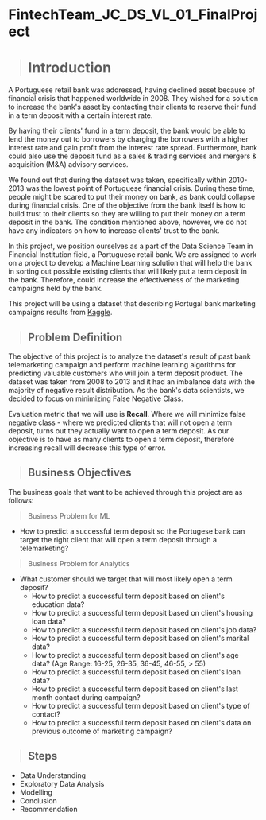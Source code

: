 # FintechTeam_JC_DS_VL_01_FinalProject

> # __Introduction__

A Portuguese retail bank was addressed, having declined asset because of financial crisis that happened worldwide in 2008. They wished for a solution to increase the bank's asset by contacting their clients to reserve their fund in a term deposit with a certain interest rate. 

By having their clients' fund in a term deposit, the bank would be able to  lend the money out to borrowers by charging the borrowers with a higher interest rate and gain profit from the interest rate spread. Furthermore, bank could also use the deposit fund as a sales & trading services and mergers & acquisition (M&A) advisory services.

We found out that during the dataset was taken, specifically within 2010-2013 was the lowest point of Portuguese financial crisis. During these time, people might be scared to put their money on bank, as bank could collapse during financial crisis. One of the objective from the bank itself is how to build trust to their clients so they are willing to put their money on a term deposit in the bank. The condition mentioned above, however, we do not have any indicators on how to increase clients' trust to the bank.

In this project, we position ourselves as a part of the Data Science Team in Financial Institution field, a Portuguese retail bank. We are assigned to work on a project to develop a Machine Learning solution that will help the bank in sorting out possible existing clients that will likely put a term deposit in the bank. Therefore, could increase the effectiveness of the marketing campaigns held by the bank.

This project will be using a dataset that describing Portugal bank marketing campaigns results from [Kaggle](https://www.kaggle.com/volodymyrgavrysh/bank-marketing-campaigns-dataset).

> ## __Problem Definition__<br>

The objective of this project is to analyze the dataset's result of past bank telemarketing campaign and perform machine learning algorithms for predicting valuable customers who will join a term deposit product. The dataset was taken from 2008 to 2013 and it had an imbalance data with the majority of negative result distribution. As the bank's data scientists, we decided to focus on minimizing False Negative Class.

Evaluation metric that we will use is **Recall**. Where we will minimize false negative class - where we predicted clients that will not open a term deposit, turns out they actually want to open a term deposit. As our objective is to have as many clients to open a term deposit, therefore increasing recall will decrease this type of error.

> ## __Business Objectives__
The business goals that want to be achieved through this project are as follows:

> Business Problem for ML
- How to predict a successful term deposit so the Portugese bank can target the right client that will open a term deposit through a telemarketing?<br>

> Business Problem for Analytics
- What customer should we target that will most likely open a term deposit? <br>
  - How to predict a successful term deposit based on client's education data?<br>
  - How to predict a successful term deposit based on client's housing loan data?<br>
  - How to predict a successful term deposit based on client's job data?<br>
  - How to predict a successful term deposit based on client's marital data?<br>
  - How to predict a successful term deposit based on client's age data? (Age Range: 16-25, 26-35, 36-45, 46-55, > 55)<br>
  - How to predict a successful term deposit based on client's loan data?<br>
  - How to predict a successful term deposit based on client's last month contact during campaign?<br>
  - How to predict a successful term deposit based on client's type of contact?<br>
  - How to predict a successful term deposit based on client's data on previous outcome of marketing campaign?<br>
  
> ## __Steps__<br>
- Data Understanding
- Exploratory Data Analysis
- Modelling
- Conclusion
- Recommendation
